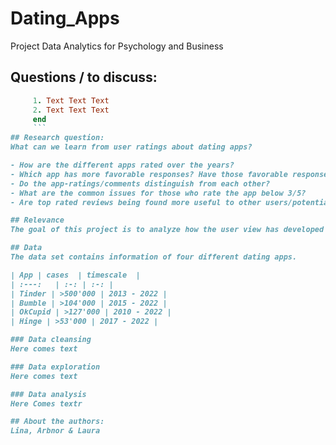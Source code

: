 # Dating_Apps
Project Data Analytics for Psychology and Business

## Questions / to discuss:
```ruby
     1. Text Text Text
     2. Text Text Text
     end
     ```
## Research question: 
What can we learn from user ratings about dating apps?

- How are the different apps rated over the years?
- Which app has more favorable responses? Have those favorable responses stayed   consistent through the years or have they increased/decreased?
- Do the app-ratings/comments distinguish from each other?
- What are the common issues for those who rate the app below 3/5?
- Are top rated reviews being found more useful to other users/potential users or the reverse?

## Relevance
The goal of this project is to analyze how the user view has developed over the years.Therefore an analysis of the rating, the user comments and the Number of Thumbs up received by a person will be made. We hope that this project will help app developers or investors who want to improve their dating app or pick out the next big dating app.

## Data
The data set contains information of four different dating apps. 

| App | cases  | timescale  |
| :---:   | :-: | :-: |
| Tinder | >500'000 | 2013 - 2022 |
| Bumble | >104'000 | 2015 - 2022 |
| OkCupid | >127'000 | 2010 - 2022 |
| Hinge | >53'000 | 2017 - 2022 |

### Data cleansing
Here comes text

### Data exploration 
Here comes text

### Data analysis
Here Comes textr

## About the authors:
Lina, Arbnor & Laura 
